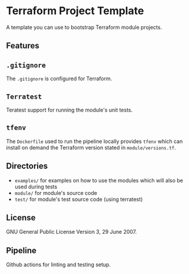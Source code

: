 # Terraform Project Template

A template you can use to bootstrap Terraform module projects.

## Features

## `.gitignore`

The `.gitignore` is configured for Terraform.

## `Terratest`

Teratest support for running the module's unit tests.

## `tfenv`

The `Dockerfile` used to run the pipeline locally provides `tfenv` which can
install on demand the Terraform version stated in `module/versions.tf`.

## Directories

- `examples/` for examples on how to use the modules which will also be used during tests
- `module/` for module's source code
- `test/` for module's test source code (using terratest)

## License

GNU General Public License Version 3, 29 June 2007.

## Pipeline

Github actions for linting and testing setup.
